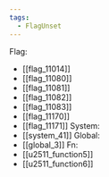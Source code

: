 ```yaml
---
tags:
  - FlagUnset
---
```

Flag:
- [[flag_11014]]
- [[flag_11080]]
- [[flag_11081]]
- [[flag_11082]]
- [[flag_11083]]
- [[flag_11170]]
- [[flag_11171]]
System:
- [[system_41]]
Global:
- [[global_3]]
Fn:
- [[u2511_function5]]
- [[u2511_function6]]

